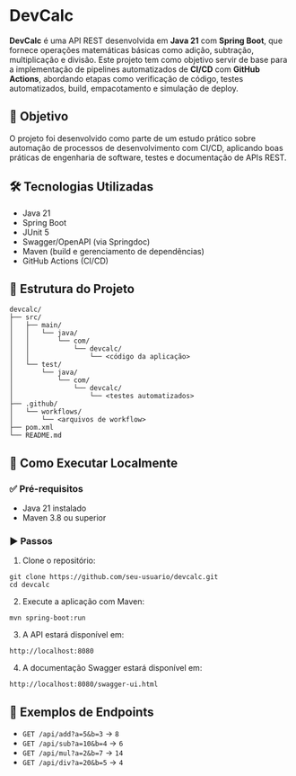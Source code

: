 # DevCalc

**DevCalc** é uma API REST desenvolvida em **Java 21** com **Spring Boot**, que fornece operações matemáticas básicas como adição, subtração, multiplicação e divisão. Este projeto tem como objetivo servir de base para a implementação de pipelines automatizados de **CI/CD** com **GitHub Actions**, abordando etapas como verificação de código, testes automatizados, build, empacotamento e simulação de deploy.

## 🎯 Objetivo

O projeto foi desenvolvido como parte de um estudo prático sobre automação de processos de desenvolvimento com CI/CD, aplicando boas práticas de engenharia de software, testes e documentação de APIs REST.

## 🛠️ Tecnologias Utilizadas

- Java 21
- Spring Boot
- JUnit 5
- Swagger/OpenAPI (via Springdoc)
- Maven (build e gerenciamento de dependências)
- GitHub Actions (CI/CD)

## 📁 Estrutura do Projeto

```
devcalc/
├── src/
│   ├── main/
│   │   └── java/
│   │       └── com/
│   │           └── devcalc/
│   │               └── <código da aplicação>
│   └── test/
│       └── java/
│           └── com/
│               └── devcalc/
│                   └── <testes automatizados>
├── .github/
│   └── workflows/
│       └── <arquivos de workflow>
├── pom.xml
└── README.md
```

## 🚀 Como Executar Localmente

### ✅ Pré-requisitos

- Java 21 instalado
- Maven 3.8 ou superior

### ▶️ Passos

1. Clone o repositório:

```
git clone https://github.com/seu-usuario/devcalc.git
cd devcalc
```

2. Execute a aplicação com Maven:

```
mvn spring-boot:run
```

3. A API estará disponível em:

```
http://localhost:8080
```

4. A documentação Swagger estará disponível em:

```
http://localhost:8080/swagger-ui.html
```

## 📌 Exemplos de Endpoints

- `GET /api/add?a=5&b=3` → `8`
- `GET /api/sub?a=10&b=4` → `6`
- `GET /api/mul?a=2&b=7` → `14`
- `GET /api/div?a=20&b=5` → `4`

